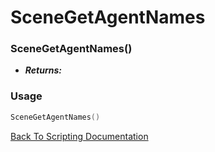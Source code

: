 # SceneGetAgentNames

### SceneGetAgentNames()
- ***Returns:*** 

### Usage

```Lua
SceneGetAgentNames()
```


[Back To Scripting Documentation](../README.md)
